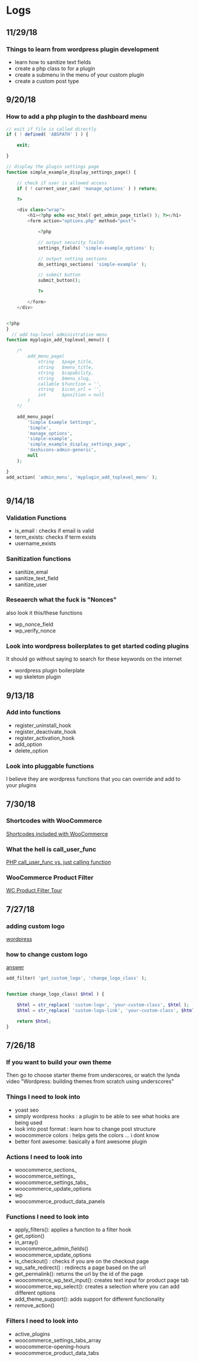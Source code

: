 # Logs



## 11/29/18

###  Things to learn from  wordpress plugin development
- learn how to sanitize text fields
-  create a php class to for a plugin
-  create a submenu in the menu of your custom plugin
- create a custom post type

## 9/20/18

### How to add a php plugin to the dashboard menu

```php
// exit if file is called directly
if ( ! defined( 'ABSPATH' ) ) {

	exit;

}

// display the plugin settings page
function simple_example_display_settings_page() {

	// check if user is allowed access
	if ( ! current_user_can( 'manage_options' ) ) return;

	?>

	<div class="wrap">
		<h1><?php echo esc_html( get_admin_page_title() ); ?></h1>
		<form action="options.php" method="post">

			<?php

			// output security fields
			settings_fields( 'simple-example_options' );

			// output setting sections
			do_settings_sections( 'simple-example' );

			// submit button
			submit_button();

			?>

		</form>
	</div>


<?php
}
  // add top-level administrative menu
function myplugin_add_toplevel_menu() {

	/*
		add_menu_page(
			string   $page_title,
			string   $menu_title,
			string   $capability,
			string   $menu_slug,
			callable $function = '',
			string   $icon_url = '',
			int      $position = null
		)
	*/

	add_menu_page(
		'Simple Example Settings',
		'Simple',
		'manage_options',
		'simple-example',
		'simple_example_display_settings_page',
		'dashicons-admin-generic',
		null
	);

}
add_action( 'admin_menu', 'myplugin_add_toplevel_menu' );



```

## 9/14/18

### Validation Functions
- is_email : checks if email is valid
- term_exists: checks if term exists
- username_exists

### Sanitization functions
- sanitize_emal
- sanitize_text_field
- sanitize_user

### Reseaerch what the fuck is "Nonces"

also look it this/these functions
- wp_nonce_field
- wp_verify_nonce

### Look into wordpress boilerplates to get started coding plugins
It should go without saying to search for these keywords on the internet

- wordpress plugin boilerplate
- wp skeleton plugin

## 9/13/18

### Add into functions
- register_uninstall_hook
- register_deactivate_hook
- register_activation_hook
- add_option
- delete_option

### Look into pluggable functions

I believe they are wordpress functions that you can override and add to your plugins


## 7/30/18


### Shortcodes with WooCommerce

[Shortcodes included with WooCommerce](https://docs.woocommerce.com/document/woocommerce-shortcodes/)

### What the hell is call_user_func

[PHP call_user_func vs. just calling function](https://stackoverflow.com/questions/1596221/php-call-user-func-vs-just-calling-function)

### WooCommerce Product Filter  

[WC Product Filter Tour](https://www.youtube.com/watch?v=Z7My8WsG11w)

## 7/27/18

### adding custom logo

[wordpress](https://developer.wordpress.org/themes/functionality/custom-logo/)


### how to change custom logo

[answer](https://wordpress.stackexchange.com/questions/229905/how-to-add-css-class-to-custom-logo)

```php
add_filter( 'get_custom_logo', 'change_logo_class' );


function change_logo_class( $html ) {

    $html = str_replace( 'custom-logo', 'your-custom-class', $html );
    $html = str_replace( 'custom-logo-link', 'your-custom-class', $html );

    return $html;
}
```


## 7/26/18

### If you want to build your own theme

Then go to choose starter theme from underscores,
or watch the lynda video "Wordpress: building themes from scratch using underscores"

### Things I need to look into
- yoast seo
- simply wordpress hooks : a plugin to be able to see what hooks are being used
- look into post format : learn how to change post structure
- woocommerce colors : helps gets the colors ... i dont know
- better font awesome: basically  a font awesome plugin


### Actions I need to look into
- woocommerce_sections_
- woocommerce_settings_
- woocommerce_settings_tabs_
- woocommerce_update_options
- wp
- woocommerce_product_data_panels

### Functions I need to look into
- apply_filters(): applies a function to a filter hook
- get_option()
- in_array()
-  woocommerce_admin_fields()
- woocommerce_update_options
- is_checkout() : checks if you are on the checkout page
- wp_safe_redirect() : redirects a page based on the url
- get_permalink(): returns the url by the id of the page
- woocommerce_wp_text_input(): creates text input for product page tab
- woocommerce_wp_select(): creates a selection where you can add different options
- add_theme_support(): adds support for different functionality  
- remove_action()



### Filters I need to look into
- active_plugins
- woocommerce_settings_tabs_array
- woocommerce-opening-hours
- woocommerce_product_data_tabs

